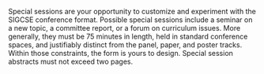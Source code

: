  Special sessions are your opportunity to customize and experiment with
the SIGCSE conference format. Possible special sessions include a
seminar on a new topic, a committee report, or a forum on curriculum
issues. More generally, they must be 75 minutes in length, held in
standard conference spaces, and justifiably distinct from the panel,
paper, and poster tracks. Within those constraints, the form is yours to
design. Special session abstracts must not exceed two pages.